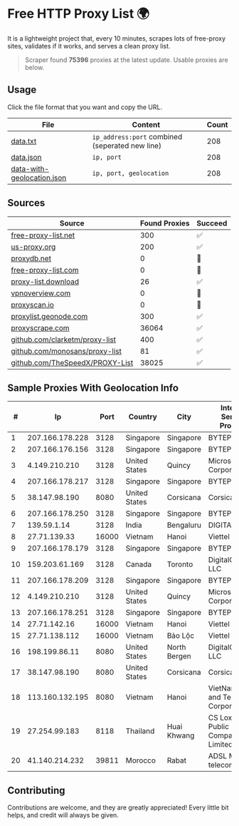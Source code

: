 
# Free HTTP Proxy List 🌍

It is a lightweight project that, every 10 minutes, scrapes lots of free-proxy sites, validates if it works, and serves a clean proxy list.


> Scraper found **75396** proxies at the latest update. Usable proxies are below.

## Usage

Click the file format that you want and copy the URL.


|File|Content|Count|
|----|-------|-----|
|[data.txt](https://raw.githubusercontent.com/themiralay/Proxy-List-World/master/data.txt)|`ip_address:port` combined (seperated new line)|208|
|[data.json](https://raw.githubusercontent.com/themiralay/Proxy-List-World/master/data.json)|`ip, port`|208|
|[data-with-geolocation.json](https://raw.githubusercontent.com/themiralay/Proxy-List-World/master/data-with-geolocation.json)|`ip, port, geolocation`|208|

## Sources

|Source|Found Proxies|Succeed|
|------|-------------|-------|
|[free-proxy-list.net](https://free-proxy-list.net)|300|✅|
|[us-proxy.org](https://www.us-proxy.org)|200|✅|
|[proxydb.net](http://proxydb.net)|0|🚫|
|[free-proxy-list.com](https://free-proxy-list.com/?page=&port=&type%5B%5D=http&type%5B%5D=https&up_time=0&search=Search)|0|🚫|
|[proxy-list.download](https://www.proxy-list.download/HTTP)|26|✅|
|[vpnoverview.com](https://vpnoverview.com/privacy/anonymous-browsing/free-proxy-servers)|0|🚫|
|[proxyscan.io](https://www.proxyscan.io)|0|🚫|
|[proxylist.geonode.com](https://proxylist.geonode.com/api/proxy-list?limit=300&page=1&sort_by=lastChecked&sort_type=desc&protocols=http,https)|300|✅|
|[proxyscrape.com](https://api.proxyscrape.com/v2/?request=displayproxies&protocol=http&timeout=10000&country=all&ssl=all&anonymity=all)|36064|✅|
|[github.com/clarketm/proxy-list](https://raw.githubusercontent.com/clarketm/proxy-list/master/proxy-list-raw.txt)|400|✅|
|[github.com/monosans/proxy-list](https://raw.githubusercontent.com/monosans/proxy-list/main/proxies/http.txt)|81|✅|
|[github.com/TheSpeedX/PROXY-List](https://raw.githubusercontent.com/TheSpeedX/PROXY-List/master/http.txt)|38025|✅|


## Sample Proxies With Geolocation Info

|#|Ip|Port|Country|City|Internet Service Provider|
|-|--|----|-------|----|-------------------------|
|1|207.166.178.228|3128|Singapore|Singapore|BYTEPLUS|
|2|207.166.176.156|3128|Singapore|Singapore|BYTEPLUS|
|3|4.149.210.210|3128|United States|Quincy|Microsoft Corporation|
|4|207.166.178.217|3128|Singapore|Singapore|BYTEPLUS|
|5|38.147.98.190|8080|United States|Corsicana|Corsicana ISD|
|6|207.166.178.250|3128|Singapore|Singapore|BYTEPLUS|
|7|139.59.1.14|3128|India|Bengaluru|DIGITALOCEAN|
|8|27.71.139.33|16000|Vietnam|Hanoi|Viettel Group|
|9|207.166.178.179|3128|Singapore|Singapore|BYTEPLUS|
|10|159.203.61.169|3128|Canada|Toronto|DigitalOcean, LLC|
|11|207.166.178.209|3128|Singapore|Singapore|BYTEPLUS|
|12|4.149.210.210|3128|United States|Quincy|Microsoft Corporation|
|13|207.166.178.251|3128|Singapore|Singapore|BYTEPLUS|
|14|27.71.142.16|16000|Vietnam|Hanoi|Viettel Group|
|15|27.71.138.112|16000|Vietnam|Bảo Lộc|Viettel Group|
|16|198.199.86.11|8080|United States|North Bergen|DigitalOcean, LLC|
|17|38.147.98.190|8080|United States|Corsicana|Corsicana ISD|
|18|113.160.132.195|8080|Vietnam|Hanoi|VietNam Post and Telecom Corporation|
|19|27.254.99.183|8118|Thailand|Huai Khwang|CS Loxinfo Public Company Limited|
|20|41.140.214.232|39811|Morocco|Rabat|ADSL Maroc telecom|



## Contributing

Contributions are welcome, and they are greatly appreciated! Every
little bit helps, and credit will always be given.

